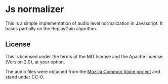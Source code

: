 # Js normalizer

This is a simple implementation of audio level normalization in Javascript.
It bases partially on the ReplayGain algorithm.

## License

This is licensed under the terms of the MIT license and the Apache License (Version 2.0), at your option.

The audio files were obtained from the [Mozilla Common Voice project](https://voice.mozilla.org/) and stand under CC-0.
